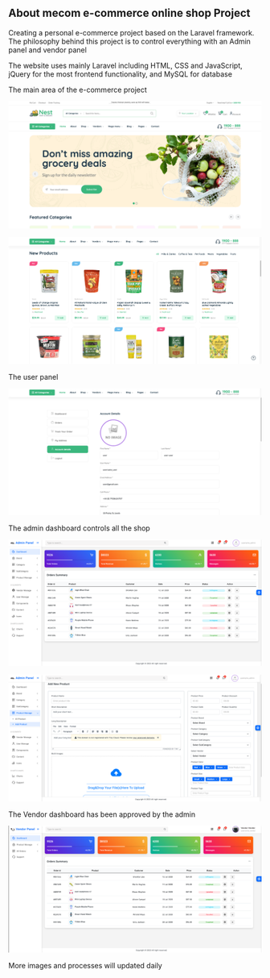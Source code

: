 

## About mecom e-commerce online shop Project

Creating a personal e-commerce project based on the Laravel framework. The philosophy behind this project is to control everything with an Admin panel and vendor panel

The website uses mainly Laravel including HTML, CSS and JavaScript, jQuery for the most frontend functionality, and MySQL for database

The main area of the e-commerce project

![](example-images/exampleImage_1.png)

![](example-images/exampleImage_2.png)

The user panel

![](example-images/exampleImage_3.png)

The admin dashboard controls all the shop

![](example-images/exampleImage_4.png)

![](example-images/exampleImage_5.png)

The Vendor dashboard has been approved by the admin

![](example-images/exampleImage_6.png)

More images and processes will updated daily
